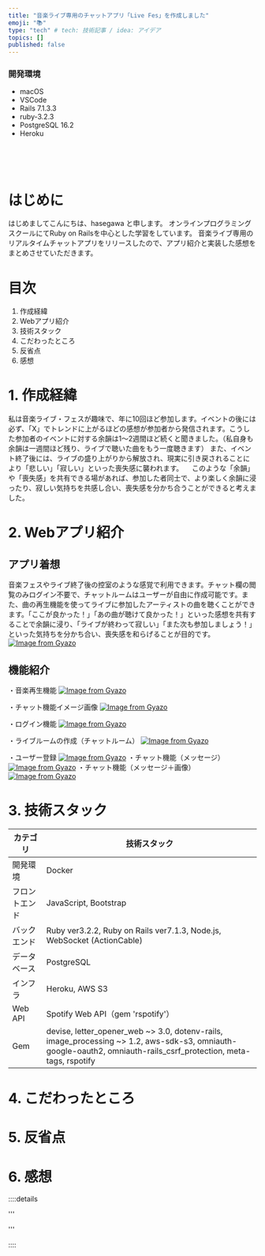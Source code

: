 ```yaml
---
title: "音楽ライブ専用のチャットアプリ「Live Fes」を作成しました"
emoji: "📚"
type: "tech" # tech: 技術記事 / idea: アイデア
topics: []
published: false
---
```

### 開発環境
- macOS
- VSCode
- Rails 7.1.3.3
- ruby-3.2.3
- PostgreSQL 16.2
- Heroku

<br>
<br>
<br>

# はじめに
はじめましてこんにちは、hasegawa と申します。
オンラインプログラミングスクールにてRuby on Railsを中心とした学習をしています。
音楽ライブ専用のリアルタイムチャットアプリをリリースしたので、アプリ紹介と実装した感想をまとめさせていただきます。


# 目次
1. 作成経緯
2. Webアプリ紹介
3. 技術スタック
4. こだわったところ
5. 反省点
6. 感想

# 1. 作成経緯
私は音楽ライブ・フェスが趣味で、年に10回ほど参加します。イベントの後には必ず、「X」でトレンドに上がるほどの感想が参加者から発信されます。こうした参加者のイベントに対する余韻は1〜2週間ほど続くと聞きました。（私自身も余韻は一週間ほど残り、ライブで聴いた曲をもう一度聴きます） また、イベント終了後には、ライブの盛り上がりから解放され、現実に引き戻されることにより「悲しい」「寂しい」といった喪失感に襲われます。 
　このような「余韻」や「喪失感」を共有できる場があれば、参加した者同士で、より楽しく余韻に浸ったり、寂しい気持ちを共感し合い、喪失感を分かち合うことができると考えました。

# 2. Webアプリ紹介

## アプリ着想
音楽フェスやライブ終了後の控室のような感覚で利用できます。チャット欄の閲覧のみログイン不要で、チャットルームはユーザーが自由に作成可能です。また、曲の再生機能を使ってライブに参加したアーティストの曲を聴くことができます。「ここが良かった！」「あの曲が聴けて良かった！」といった感想を共有することで余韻に浸り、「ライブが終わって寂しい」「また次も参加しましょう！」といった気持ちを分かち合い、喪失感を和らげることが目的です。
[![Image from Gyazo](https://i.gyazo.com/e94c1bebfa0680067260947ddb44a6c1.png)](https://gyazo.com/e94c1bebfa0680067260947ddb44a6c1)

## 機能紹介



・音楽再生機能
[![Image from Gyazo](https://i.gyazo.com/d0464225116a9ddc0ac10edd5479c49d.gif)](https://gyazo.com/d0464225116a9ddc0ac10edd5479c49d)

・チャット機能イメージ画像
[![Image from Gyazo](https://i.gyazo.com/f309a56998425c507c2882547688d38b.jpg)](https://gyazo.com/f309a56998425c507c2882547688d38b)

・ログイン機能
[![Image from Gyazo](https://i.gyazo.com/7a22fa0476f12d19f495be04f27e0ccd.gif)](https://gyazo.com/7a22fa0476f12d19f495be04f27e0ccd)

・ライブルームの作成（チャットルーム）
[![Image from Gyazo](https://i.gyazo.com/9781c6a06dbee59435befb55f9a27ba9.gif)](https://gyazo.com/9781c6a06dbee59435befb55f9a27ba9)

・ユーザー登録
[![Image from Gyazo](https://i.gyazo.com/1cafc07782f7994c15d47209d8924dd7.gif)](https://gyazo.com/1cafc07782f7994c15d47209d8924dd7)
・チャット機能（メッセージ）
[![Image from Gyazo](https://i.gyazo.com/162e3d37b702396351c7f3876e20d77a.gif)](https://gyazo.com/162e3d37b702396351c7f3876e20d77a)
・チャット機能（メッセージ＋画像）
[![Image from Gyazo](https://i.gyazo.com/c5d167443140b2c222de275805d51ff0.gif)](https://gyazo.com/c5d167443140b2c222de275805d51ff0)

# 3. 技術スタック
| カテゴリ　   | 技術スタック             |
| ------------| --------------------- |
| 開発環境      | Docker                |
| フロントエンド   |   JavaScript, Bootstrap          |
| バックエンド    | Ruby ver3.2.2, Ruby on Rails ver7.1.3, Node.js, WebSocket (ActionCable)  |
| データベース   | PostgreSQL                             |
| インフラ       |  Heroku, AWS S3                        |
| Web API     |   Spotify Web API（gem 'rspotify'）      |
| Gem         |  devise, letter_opener_web ~> 3.0, dotenv-rails,　image_processing ~> 1.2, aws-sdk-s3, omniauth-google-oauth2, omniauth-rails_csrf_protection, meta-tags, rspotify   |


# 4. こだわったところ


# 5. 反省点


# 6. 感想








::::details 

'''


'''

::::

<br>
<br>
<br>

